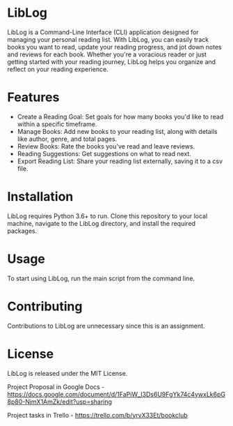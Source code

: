 # LibLog
LibLog is a Command-Line Interface (CLI) application designed for managing your personal reading list. With LibLog, you can easily track books you want to read, update your reading progress, and jot down notes and reviews for each book. Whether you're a voracious reader or just getting started with your reading journey, LibLog helps you organize and reflect on your reading experience.

# Features
- Create a Reading Goal: Set goals for how many books you'd like to read within a specific timeframe.
- Manage Books: Add new books to your reading list, along with details like author, genre, and total pages.
- Review Books: Rate the books you've read and leave reviews.
- Reading Suggestions: Get suggestions on what to read next.
- Export Reading List: Share your reading list externally, saving it to a csv file.

# Installation
LibLog requires Python 3.6+ to run. Clone this repository to your local machine, navigate to the LibLog directory, and install the required packages.

# Usage
To start using LibLog, run the main script from the command line.

# Contributing
Contributions to LibLog are unnecessary since this is an assignment.

# License
LibLog is released under the MIT License.

Project Proposal in Google Docs - https://docs.google.com/document/d/1FaPiW_I3Ds6U9FgYk74c4ywxLk6pG8p80-NjmX1AmZk/edit?usp=sharing

Project tasks in Trello - https://trello.com/b/yrvX33Et/bookclub 

